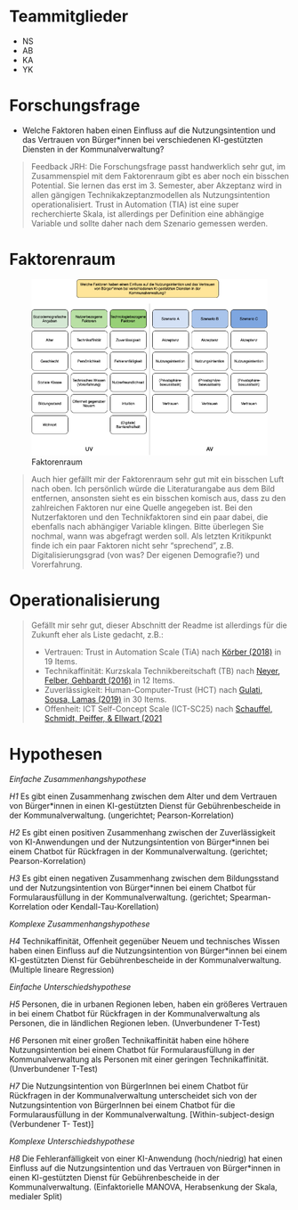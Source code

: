 # Teammitglieder

-   NS
-   AB
-   KA
-   YK

# Forschungsfrage

-   Welche Faktoren haben einen Einfluss auf die Nutzungsintention und
    das Vertrauen von Bürger\*innen bei verschiedenen KI-gestützten
    Diensten in der Kommunalverwaltung?

> Feedback JRH: Die Forschungsfrage passt handwerklich sehr gut, im
> Zusammenspiel mit dem Faktorenraum gibt es aber noch ein bisschen
> Potential. Sie lernen das erst im 3. Semester, aber Akzeptanz wird in
> allen gängigen Technikakzeptanzmodellen als Nutzungsintention
> operationalisiert. Trust in Automation (TIA) ist eine super
> recherchierte Skala, ist allerdings per Definition eine abhängige
> Variable und sollte daher nach dem Szenario gemessen werden.

# Faktorenraum

<figure>
<img src="readme_files/Faktorenraum_Gruppe%201.png"
alt="Faktorenraum" />
<figcaption aria-hidden="true">Faktorenraum</figcaption>
</figure>

> Auch hier gefällt mir der Faktorenraum sehr gut mit ein bisschen Luft
> nach oben. Ich persönlich würde die Literaturangabe aus dem Bild
> entfernen, ansonsten sieht es ein bisschen komisch aus, dass zu den
> zahlreichen Faktoren nur eine Quelle angegeben ist. Bei den
> Nutzerfaktoren und den Technikfaktoren sind ein paar dabei, die
> ebenfalls nach abhängiger Variable klingen. Bitte überlegen Sie
> nochmal, wann was abgefragt werden soll. Als letzten Kritikpunkt finde
> ich ein paar Faktoren nicht sehr “sprechend”, z.B.
> Digitalisierungsgrad (von was? Der eigenen Demografie?) und
> Vorerfahrung.

# Operationalisierung

> Gefällt mir sehr gut, dieser Abschnitt der Readme ist allerdings für
> die Zukunft eher als Liste gedacht, z.B.:
>
> -   Vertrauen: Trust in Automation Scale (TiA) nach [Körber
>     (2018)](https://link.springer.com/chapter/10.1007/978-3-319-96074-6_2 "Körber, M.(2018. Theoretical Considerations and Development of a Questionnaire to Measure Trust in Automation. In: Proceedings of the 20th Congress of the International Ergonomics Association (IEA 2018), Springer, Cham.")
>     in 19 Items.
> -   Technikaffinität: Kurzskala Technikbereitschaft (TB) nach [Neyer,
>     Felber, Gehbardt
>     (2016)](https://doi.org/10.6102/zis244 "Neyer, F. J., Felber, J., & Gebhardt, C.(2016)")
>     in 12 Items.
> -   Zuverlässigkeit: Human-Computer-Trust (HCT) nach [Gulati, Sousa,
>     Lamas
>     (2019)](https://doi.org/10.1080/0144929X.2019.1656779 "Gulati, S., Sousa, S., Lamas, D.(2019)")
>     in 30 Items.
> -   Offenheit: ICT Self-Concept Scale (ICT-SC25) nach [Schauffel,
>     Schmidt, Peiffer, & Ellwart
>     (2021](https://doi.org/10.6102/zis308_exz "Schauffel, N., Schmidt, I., Peiffer, H., & Ellwart, T.(2021)")

# Hypothesen

*Einfache Zusammenhangshypothese*

*H1* Es gibt einen Zusammenhang zwischen dem Alter und dem Vertrauen von
Bürger\*innen in einen KI-gestützten Dienst für Gebührenbescheide in der
Kommunalverwaltung. (ungerichtet; Pearson-Korrelation)

*H2* Es gibt einen positiven Zusammenhang zwischen der Zuverlässigkeit
von KI-Anwendungen und der Nutzungsintention von Bürger\*innen bei einem
Chatbot für Rückfragen in der Kommunalverwaltung. (gerichtet;
Pearson-Korrelation)

*H3* Es gibt einen negativen Zusammenhang zwischen dem Bildungsstand und
der Nutzungsintention von Bürger\*innen bei einem Chatbot für
Formularausfüllung in der Kommunalverwaltung. (gerichtet;
Spearman-Korrelation oder Kendall-Tau-Korellation)

*Komplexe Zusammenhangshypothese*

*H4* Technikaffinität, Offenheit gegenüber Neuem und technisches Wissen
haben einen Einfluss auf die Nutzungsintention von Bürger\*innen bei
einem KI-gestützten Dienst für Gebührenbescheide in der
Kommunalverwaltung. (Multiple lineare Regression)

*Einfache Unterschiedshypothese*

*H5* Personen, die in urbanen Regionen leben, haben ein größeres
Vertrauen in bei einem Chatbot für Rückfragen in der Kommunalverwaltung
als Personen, die in ländlichen Regionen leben. (Unverbundener T-Test)

*H6* Personen mit einer großen Technikaffinität haben eine höhere
Nutzungsintention bei einem Chatbot für Formularausfüllung in der
Kommunalverwaltung als Personen mit einer geringen Technikaffinität.
(Unverbundener T-Test)

*H7* Die Nutzungsintention von BürgerInnen bei einem Chatbot für
Rückfragen in der Kommunalverwaltung unterscheidet sich von der
Nutzungsintention von BürgerInnen bei einem Chatbot für die
Formularausfüllung in der Kommunalverwaltung. \[Within-subject-design
(Verbundener T- Test)\]

*Komplexe Unterschiedshypothese*

*H8* Die Fehleranfälligkeit von einer KI-Anwendung (hoch/niedrig) hat
einen Einfluss auf die Nutzungsintention und das Vertrauen von
Bürger\*innen in einen KI-gestützten Dienst für Gebührenbescheide in der
Kommunalverwaltung. (Einfaktorielle MANOVA, Herabsenkung der Skala,
medialer Split)
